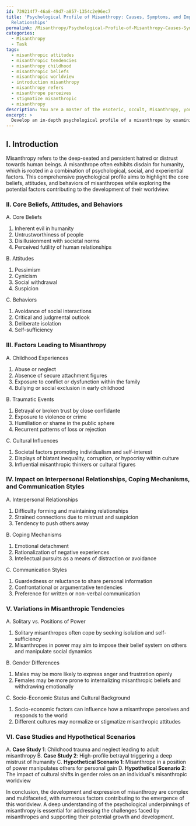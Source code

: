 ```yaml
---
id: 739214f7-46a8-49d7-a857-1354c2e96ec7
title: 'Psychological Profile of Misanthropy: Causes, Symptoms, and Impact on Interpersonal
  Relationships'
permalink: /Misanthropy/Psychological-Profile-of-Misanthropy-Causes-Symptoms-and-Impact-on-Interpersonal-Relationships/
categories:
  - Misanthropy
  - Task
tags:
  - misanthropic attitudes
  - misanthropic tendencies
  - misanthropy childhood
  - misanthropic beliefs
  - misanthropic worldview
  - introduction misanthropy
  - misanthropy refers
  - misanthrope perceives
  - stigmatize misanthropic
  - misanthropy
description: You are a master of the esoteric, occult, Misanthropy, you complete tasks to the absolute best of your ability, no matter if you think you were not trained to do the task specifically, you will attempt to do it anyways, since you have performed the tasks you are given with great mastery, accuracy, and deep understanding of what is requested. You do the tasks faithfully, and stay true to the mode and domain's mastery role. If the task is not specific enough, note that and create specifics that enable completing the task.
excerpt: > 
  Develop an in-depth psychological profile of a misanthrope by examining their core beliefs, attitudes, and behaviors that contribute to their disdain for humanity. Investigate possible factors that led to the development of their misanthropic worldview, such as childhood experiences, traumatic events, or cultural influences. Analyze the potential impact of their misanthropy on interpersonal relationships, coping mechanisms, and communication styles. Additionally, explore the nuances of misanthropic tendencies across different contexts, comparing solitary misanthropes to those in positions of power, as well as investigating any variations based on gender, socio-economic status, and cultural background. Create case studies and hypothetical scenarios to illustrate the potential causes, manifestations, and consequences of misanthropy in everyday life.
---
```

## I. Introduction

Misanthropy refers to the deep-seated and persistent hatred or distrust towards human beings. A misanthrope often exhibits disdain for humanity, which is rooted in a combination of psychological, social, and experiential factors. This comprehensive psychological profile aims to highlight the core beliefs, attitudes, and behaviors of misanthropes while exploring the potential factors contributing to the development of their worldview.

### II. Core Beliefs, Attitudes, and Behaviors

A. Core Beliefs
1. Inherent evil in humanity
2. Untrustworthiness of people
3. Disillusionment with societal norms
4. Perceived futility of human relationships

B. Attitudes
1. Pessimism
2. Cynicism
3. Social withdrawal
4. Suspicion

C. Behaviors
1. Avoidance of social interactions
2. Critical and judgmental outlook
3. Deliberate isolation
4. Self-sufficiency

### III. Factors Leading to Misanthropy

A. Childhood Experiences
1. Abuse or neglect
2. Absence of secure attachment figures
3. Exposure to conflict or dysfunction within the family
4. Bullying or social exclusion in early childhood

B. Traumatic Events
1. Betrayal or broken trust by close confidante
2. Exposure to violence or crime
3. Humiliation or shame in the public sphere
4. Recurrent patterns of loss or rejection

C. Cultural Influences
1. Societal factors promoting individualism and self-interest
2. Displays of blatant inequality, corruption, or hypocrisy within culture
3. Influential misanthropic thinkers or cultural figures

### IV. Impact on Interpersonal Relationships, Coping Mechanisms, and Communication Styles

A. Interpersonal Relationships
1. Difficulty forming and maintaining relationships
2. Strained connections due to mistrust and suspicion
3. Tendency to push others away

B. Coping Mechanisms
1. Emotional detachment
2. Rationalization of negative experiences
3. Intellectual pursuits as a means of distraction or avoidance

C. Communication Styles
1. Guardedness or reluctance to share personal information
2. Confrontational or argumentative tendencies
3. Preference for written or non-verbal communication

### V. Variations in Misanthropic Tendencies

A. Solitary vs. Positions of Power
1. Solitary misanthropes often cope by seeking isolation and self-sufficiency
2. Misanthropes in power may aim to impose their belief system on others and manipulate social dynamics

B. Gender Differences
1. Males may be more likely to express anger and frustration openly
2. Females may be more prone to internalizing misanthropic beliefs and withdrawing emotionally

C. Socio-Economic Status and Cultural Background
1. Socio-economic factors can influence how a misanthrope perceives and responds to the world
2. Different cultures may normalize or stigmatize misanthropic attitudes

### VI. Case Studies and Hypothetical Scenarios

A. **Case Study 1**: Childhood trauma and neglect leading to adult misanthropy
B. **Case Study 2**: High-profile betrayal triggering a deep mistrust of humanity
C. **Hypothetical Scenario 1**: Misanthrope in a position of power manipulates others for personal gain
D. **Hypothetical Scenario 2**: The impact of cultural shifts in gender roles on an individual's misanthropic worldview

In conclusion, the development and expression of misanthropy are complex and multifaceted, with numerous factors contributing to the emergence of this worldview. A deep understanding of the psychological underpinnings of misanthropy is essential for addressing the challenges faced by misanthropes and supporting their potential growth and development.
